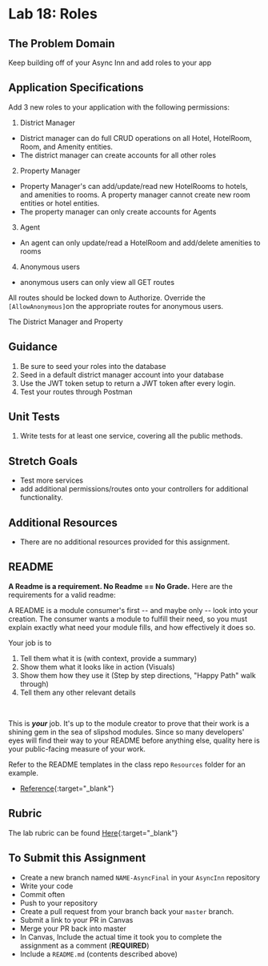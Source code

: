 # Lab 18: Roles

## The Problem Domain

Keep building off of your Async Inn and add roles to your app

## Application Specifications

Add 3 new roles to your application with the following permissions:

1. District Manager
- District manager can do full CRUD operations on all Hotel, HotelRoom, Room, and Amenity entities.
- The district manager can create accounts for all other roles
2. Property Manager
- Property Manager's can add/update/read new HotelRooms to hotels, and amenities to rooms. A property manager cannot create new room entities or hotel entities.
- The property manager can only create accounts for Agents
3. Agent
- An agent can only update/read a HotelRoom and add/delete amenities to rooms
4. Anonymous users
- anonymous users can only view all GET routes

All routes should be locked down to Authorize. Override the `[AllowAnonymous]`on the appropriate routes for anonymous users.

The District Manager and Property

## Guidance
1. Be sure to seed your roles into the database
2. Seed in a default district manager account into your database
3. Use the JWT token setup to return a JWT token after every login.
4. Test your routes through Postman

## Unit Tests
1. Write tests for at least one service, covering all the public methods.

## Stretch Goals
- Test more services
- add additional permissions/routes onto your controllers for additional functionality.

## Additional Resources
- There are no additional resources provided for this assignment.

## README

**A Readme is a requirement. No Readme == No Grade.**
Here are the requirements for a valid readme:

A README is a module consumer's first -- and maybe only -- look into your creation. The consumer wants a module to fulfill their need, so you must explain exactly what need your module fills, and how effectively it does so.

Your job is to

1. Tell them what it is (with context, provide a summary)
1. Show them what it looks like in action (Visuals)
1. Show them how they use it (Step by step directions, "Happy Path" walk through)
1. Tell them any other relevant details
<br />

This is ***your*** job. It's up to the module creator to prove that their work is a shining gem in the sea of slipshod modules. Since so many developers' eyes will find their way to your README before anything else, quality here is your public-facing measure of your work.

Refer to the README templates in the class repo `Resources` folder for an example.
- [Reference](https://github.com/noffle/art-of-readme){:target="_blank"}


## Rubric

The lab rubric can be found [Here](../../resources/rubric){:target="_blank"}

## To Submit this Assignment

- Create a new branch named `NAME-AsyncFinal` in your `AsyncInn` repository
- Write your code
- Commit often
- Push to your repository
- Create a pull request from your branch back your `master` branch.
- Submit a link to your PR in Canvas
- Merge your PR back into master
- In Canvas, Include the actual time it took you to complete the assignment as a comment (**REQUIRED**)
- Include a `README.md` (contents described above)
